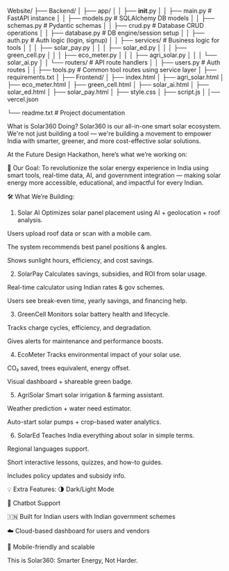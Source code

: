 Website/
├── Backend/
│   ├── app/
│   │   ├── __init__.py
│   │   ├── main.py                  # FastAPI instance
│   │   ├── models.py                # SQLAlchemy DB models
│   │   ├── schemas.py               # Pydantic schemas
│   │   ├── crud.py                  # Database CRUD operations
│   │   ├── database.py              # DB engine/session setup
│   │   ├── auth.py                  # Auth logic (login, signup)
│   │   ├── services/                # Business logic for tools
│   │   │   ├── solar_pay.py
│   │   │   ├── solar_ed.py
│   │   │   ├── green_cell.py
│   │   │   ├── eco_meter.py
│   │   │   ├── agri_solar.py
│   │   │   └── solar_ai.py
│   │   └── routers/                 # API route handlers
│   │       ├── users.py             # Auth routes
│   │       ├── tools.py             # Common tool routes using service layer
│   ├── requirements.txt
│
├── Frontend/
│   ├── index.html
│   ├── agri_solar.html
│   ├── eco_meter.html
│   ├── green_cell.html
│   ├── solar_ai.html
│   ├── solar_ed.html
│   ├── solar_pay.html
│   ├── style.css
│   ├── script.js
│
│── vercel.json

└── readme.txt                        # Project documentation



What is Solar360 Doing?
Solar360 is our all-in-one smart solar ecosystem. We're not just building a tool — we're building a movement to empower India with smarter, greener, and more cost-effective solar solutions.

At the Future Design Hackathon, here’s what we’re working on:

🚀 Our Goal:
To revolutionize the solar energy experience in India using smart tools, real-time data, AI, and government integration — making solar energy more accessible, educational, and impactful for every Indian.

🛠️ What We’re Building:
1. Solar AI
Optimizes solar panel placement using AI + geolocation + roof analysis.

Users upload roof data or scan with a mobile cam.

The system recommends best panel positions & angles.

Shows sunlight hours, efficiency, and cost savings.

2. SolarPay
Calculates savings, subsidies, and ROI from solar usage.

Real-time calculator using Indian rates & gov schemes.

Users see break-even time, yearly savings, and financing help.

3. GreenCell
Monitors solar battery health and lifecycle.

Tracks charge cycles, efficiency, and degradation.

Gives alerts for maintenance and performance boosts.

4. EcoMeter
Tracks environmental impact of your solar use.

CO₂ saved, trees equivalent, energy offset.

Visual dashboard + shareable green badge.

5. AgriSolar
Smart solar irrigation & farming assistant.

Weather prediction + water need estimator.

Auto-start solar pumps + crop-based water analytics.

6. SolarEd
Teaches India everything about solar in simple terms.

Regional languages support.

Short interactive lessons, quizzes, and how-to guides.

Includes policy updates and subsidy info.

💡 Extra Features:
🌗 Dark/Light Mode

🤖 Chatbot Support

🇮🇳 Built for Indian users with Indian government schemes

☁️ Cloud-based dashboard for users and vendors

📱 Mobile-friendly and scalable

This is Solar360: Smarter Energy, Not Harder.
